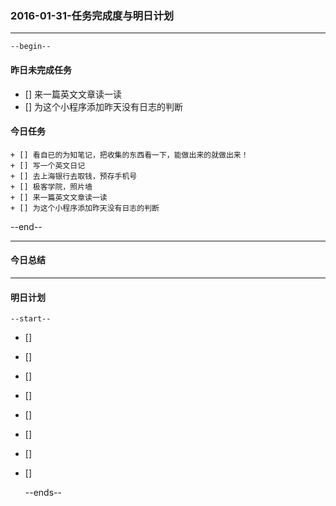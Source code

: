 ### 2016-01-31-任务完成度与明日计划

----------------------------------------------------------------------------------------------------------
    --begin--
#### 昨日未完成任务
+ [] 来一篇英文文章读一读
+ [] 为这个小程序添加昨天没有日志的判断

#### 今日任务	
    + [] 看自已的为知笔记，把收集的东西看一下，能做出来的就做出来！
    + [] 写一个英文日记
    + [] 去上海银行去取钱，预存手机号
    + [] 极客学院，照片墙
    + [] 来一篇英文文章读一读
    + [] 为这个小程序添加昨天没有日志的判断
    
--end--

----------------------------------------------------------------------------------------------------------
#### 今日总结


----------------------------------------------------------------------------------------------------------
#### 明日计划
    --start--
+ [] 
+ [] 
+ [] 
+ [] 
+ [] 
+ [] 
+ [] 
+ [] 

    --ends--
